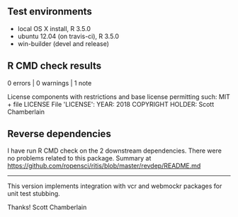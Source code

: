 ## Test environments

* local OS X install, R 3.5.0
* ubuntu 12.04 (on travis-ci), R 3.5.0
* win-builder (devel and release)

## R CMD check results

0 errors | 0 warnings | 1 note

License components with restrictions and base license permitting such:
  MIT + file LICENSE
File 'LICENSE':
  YEAR: 2018
COPYRIGHT HOLDER: Scott Chamberlain

## Reverse dependencies

I have run R CMD check on the 2 downstream dependencies.
There were no problems related to this package. Summary at
<https://github.com/ropensci/ritis/blob/master/revdep/README.md>

---

This version implements integration with vcr and webmockr packages for unit test stubbing.

Thanks!
Scott Chamberlain
